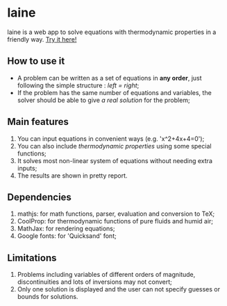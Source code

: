 # laine
laine is a web app to solve equations with thermodynamic properties in a friendly way. [Try it here!](https://srnogueira.github.io/laine)

## How to use it
- A problem can be written as a set of equations in **any order**, just following the simple structure : *left = right*;
- If the problem has the same number of equations and variables, the solver should be able to give *a real solution* for the problem;

## Main features
1. You can input equations in convenient ways (e.g. 'x^2+4x+4=0');
2. You can also include *thermodynamic properties* using some special functions;
3. It solves most non-linear system of equations without needing extra inputs;
4. The results are shown in pretty report.

## Dependencies
1. mathjs: for math functions, parser, evaluation and conversion to TeX;
2. CoolProp: for thermodynamic functions of pure fluids and humid air;
3. MathJax: for rendering equations;
4. Google fonts: for 'Quicksand' font; 

## Limitations
1. Problems including variables of different orders of magnitude, discontinuities and lots of inversions may not convert;
2. Only one solution is displayed and the user can not specify guesses or bounds for solutions.
